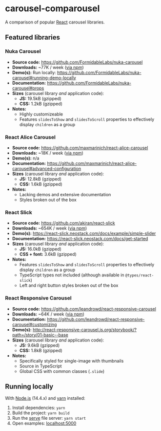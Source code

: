 # carousel-comparousel

A comparison of popular [React](https://reactjs.org) carousel libraries.

## Featured libraries

### Nuka Carousel

* **Source code:** https://github.com/FormidableLabs/nuka-carousel
* **Downloads:** ~77K / week ([via npm](https://www.npmjs.com/package/nuka-carousel))
* **Demo(s):** Run locally: https://github.com/FormidableLabs/nuka-carousel#running-demo-locally
* **Documentation:** https://github.com/FormidableLabs/nuka-carousel#props
* **Sizes** (carousel library _and_ application code):
  * **JS:** 19.5kB (gzipped)
  * **CSS:** 1.2kB (gzipped)
* **Notes:**
  * Highly customizeable
  * Features `slidesToShow` and `slidesToScroll` properties to effectively
    display `children` as a group

### React Alice Carousel

* **Source code:** https://github.com/maxmarinich/react-alice-carousel
* **Downloads:** ~18K / week ([via npm](https://www.npmjs.com/package/react-alice-carousel))
* **Demo(s):** n/a
* **Documentation:** https://github.com/maxmarinich/react-alice-carousel#advanced-configuration
* **Sizes** (carousel library _and_ application code):
  * **JS:** 12.8kB (gzipped)
  * **CSS:** 1.6kB (gzipped)
* **Notes:**
  * Lacking demos and extensive documentation
  * Styles broken out of the box

### React Slick

* **Source code:** https://github.com/akiran/react-slick
* **Downloads:** ~654K / week ([via npm](https://www.npmjs.com/package/react-slick))
* **Demo(s):** https://react-slick.neostack.com/docs/example/simple-slider
* **Documentation:** https://react-slick.neostack.com/docs/get-started
* **Sizes** (carousel library _and_ application code):
  * **JS:** 16.0kB (gzipped)
  * **CSS + font:** 3.6kB (gzipped)
* **Notes:**
  * Features `slidesToShow` and `slidesToScroll` properties to effectively
    display `children` as a group
  * TypeScript types not included (although available in `@types/react-slick`)
  * Left and right button styles broken out of the box

### React Responsive Carousel

* **Source code:** https://github.com/leandrowd/react-responsive-carousel
* **Downloads:** ~64K / week ([via npm](https://www.npmjs.com/package/react-responsive-carousel))
* **Documentation:** https://github.com/leandrowd/react-responsive-carousel#customizing
* **Demo(s):** http://react-responsive-carousel.js.org/storybook/?path=/story/01-basic--base
* **Sizes** (carousel library _and_ application code):
  * **JS:** 9.6kB (gzipped)
  * **CSS:** 1.8kB (gzipped)
* **Notes:**
  * Specifically styled for single-image with thumbnails
  * Source in TypeScript
  * Global CSS with common classes (`.slide`)

## Running locally

With [Node.js](https://nodejs.org/en/) (14.4.x) and [yarn](https://yarnpkg.com/)
installed:

1. Install dependencies: `yarn`
2. Build the project: `yarn build`
3. Run the [serve](https://www.npmjs.com/package/serve) file server: `yarn start`
4. Open examples: [localhost:5000](http://localhost:5000)
